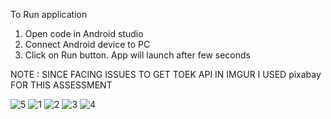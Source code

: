 To Run application 

1. Open code in Android studio
2. Connect Android device to PC
3. Click on Run button. App will launch after few seconds

NOTE : SINCE FACING ISSUES TO GET TOEK API IN IMGUR I USED pixabay FOR THIS ASSESSMENT


![5](https://github.com/Akshay4977/MVVMRetrofitWithKotlinAssessment/assets/21289100/3ba85ccd-fd0c-465c-98a3-16af519064f5)
![1](https://github.com/Akshay4977/MVVMRetrofitWithKotlinAssessment/assets/21289100/3d7990fb-a4c4-424a-b390-9865bafc1e8c)
![2](https://github.com/Akshay4977/MVVMRetrofitWithKotlinAssessment/assets/21289100/6718f3b1-4317-445e-acdc-88862e58a6a0)
![3](https://github.com/Akshay4977/MVVMRetrofitWithKotlinAssessment/assets/21289100/5d702df3-0df2-4c4e-aa56-caafd539bfc7)
![4](https://github.com/Akshay4977/MVVMRetrofitWithKotlinAssessment/assets/21289100/313ca5c9-873f-4348-a91b-5c00c20371d3)
